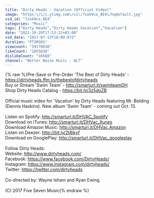 ```yaml
---
title: "Dirty Heads - Vacation (Official Video)"
image: "https:\/\/i.ytimg.com\/vi\/7zok9co_8E4\/hqdefault.jpg"
vid_id: "7zok9co_8E4"
categories: "Music"
tags: ["Dirty Heads","Dirty Heads Vacation","Vacation"]
date: "2021-10-29T17:53:22+03:00"
vid_date: "2017-07-13T18:00:07Z"
duration: "PT3M30S"
viewcount: "59278030"
likeCount: "1055636"
dislikeCount: "16568"
channel: "Better Noise Music - ALT"
---
```

{% raw %}Pre-Save or Pre-Order 'The Best of Dirty Heads' - <a rel="nofollow" target="blank" href="https://dirtyheads.ffm.to/thebestofdirtyheads">https://dirtyheads.ffm.to/thebestofdirtyheads</a><br />Buy or Stream 'Swim Team' - <a rel="nofollow" target="blank" href="http://smarturl.it/swimteamDH">http://smarturl.it/swimteamDH</a><br />Shop Dirty Heads Catalog - <a rel="nofollow" target="blank" href="https://bit.ly/3z5doZB">https://bit.ly/3z5doZB</a> <br /><br />Official music video for 'Vacation' by Dirty Heads featuring Mr. Belding (Dennis Haskins). New album 'Swim Team' - coming out Oct. 13.<br /><br />Listen on Spotify: <a rel="nofollow" target="blank" href="http://smarturl.it/DHVAC_Spotify">http://smarturl.it/DHVAC_Spotify</a><br />Download on iTunes: <a rel="nofollow" target="blank" href="http://smarturl.it/DHVac_Itunes">http://smarturl.it/DHVac_Itunes</a><br />Download Amazon Music: <a rel="nofollow" target="blank" href="http://smarturl.it/DHVac.Amazon">http://smarturl.it/DHVac.Amazon</a><br />Listen on Deezer: <a rel="nofollow" target="blank" href="http://bit.ly/2t8ikyf">http://bit.ly/2t8ikyf</a> <br />Download on GooglePlay: <a rel="nofollow" target="blank" href="http://smarturl.it/DHVac_googleplay">http://smarturl.it/DHVac_googleplay</a><br /><br />Follow Dirty Heads:<br />Website: <a rel="nofollow" target="blank" href="http://www.dirtyheads.com/">http://www.dirtyheads.com/</a><br />Facebook: <a rel="nofollow" target="blank" href="https://www.facebook.com/DirtyHeads/">https://www.facebook.com/DirtyHeads/</a><br />Instagram: <a rel="nofollow" target="blank" href="https://www.instagram.com/dirtyheads/">https://www.instagram.com/dirtyheads/</a><br />Twitter: <a rel="nofollow" target="blank" href="https://twitter.com/dirtyheads">https://twitter.com/dirtyheads</a><br /><br />Co-directed by: Wayne Isham and Ryan Ewing<br /><br />(C) 2017 Five Seven Music{% endraw %}
